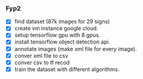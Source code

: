 ### Fyp2

- [x] find dataset (87k images for 29 signs)
- [x] create vm instance google cloud.
- [x] setup tensorflow gpu with 8 gpus.
- [x] install tensorflow object detection api.
- [x] annotate images (make xml file for every image).
- [x] conver xml file to csv
- [x] conver csv to tf recod
- [x] train the dataset with different algorithms.